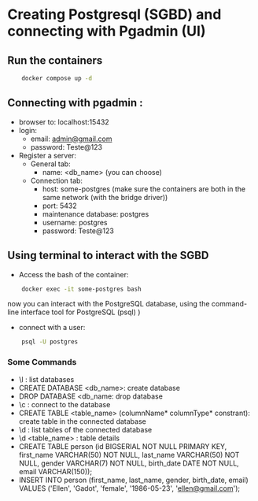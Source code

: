 # Creating Postgresql (SGBD) and connecting with Pgadmin (UI)

## Run the containers

```bash
    docker compose up -d
```

## Connecting with pgadmin :

- browser to: localhost:15432
- login:
  - email: admin@gmail.com
  - password: Teste@123
- Register a server:
  - General tab:
    - name: <db_name> (you can choose)
  - Connection tab:
    - host: some-postgres (make sure the containers are both in the same network (with the bridge driver))
    - port: 5432
    - maintenance database: postgres
    - username: postgres
    - password: Teste@123

## Using terminal to interact with the SGBD

- Access the bash of the container:

```bash
    docker exec -it some-postgres bash
```

now you can interact with the PostgreSQL database, using the command-line interface tool for PostgreSQL (psql) )
     
- connect with a user: 

```bash
    psql -U postgres
```
### Some Commands
- \l : list databases
- CREATE DATABASE <db_name>: create database
- DROP DATABASE <db_name: drop database
- \c : connect to the database
- CREATE TABLE <table_name> (columnName* columnType* constrant): create table in the connected database
- \d : list tables of the connected database
- \d <table_name>  : table details
- CREATE TABLE person (id BIGSERIAL NOT NULL PRIMARY KEY, first_name VARCHAR(50) NOT NULL, last_name VARCHAR(50) NOT NULL, gender VARCHAR(7) NOT NULL, birth_date DATE NOT NULL, email VARCHAR(150));
- INSERT INTO person (first_name, last_name, gender, birth_date, email) VALUES ('Ellen', 'Gadot', 'female', '1986-05-23', 'ellen@gmail.com');




